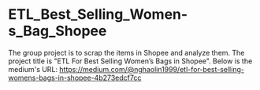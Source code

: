 # ETL_Best_Selling_Women-s_Bag_Shopee

The group project is to scrap the items in Shopee and analyze them. The project title is "ETL For Best Selling Women’s Bags in Shopee". Below is the medium's URL:
https://medium.com/@nghaolin1999/etl-for-best-selling-womens-bags-in-shopee-4b273edcf7cc
